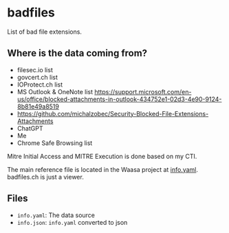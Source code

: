 # badfiles

List of bad file extensions. 

## Where is the data coming from?

* filesec.io list
* govcert.ch list 
* IOProtect.ch list
* MS Outlook & OneNote list https://support.microsoft.com/en-us/office/blocked-attachments-in-outlook-434752e1-02d3-4e90-9124-8b81e49a8519
* https://github.com/michalzobec/Security-Blocked-File-Extensions-Attachments
* ChatGPT
* Me
* Chrome Safe Browsing list

Mitre Initial Access and MITRE Execution is done based on my CTI. 

The main reference file is located in the Waasa project at [info.yaml](https://github.com/dobin/waasa/blob/master/waasa/Data/info.yaml).
badfiles.ch is just a viewer.


## Files

* `info.yaml`: The data source
* `info.json`: `info.yaml` converted to json

